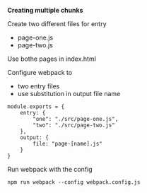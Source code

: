 **Creating multiple chunks**

Create two different files for entry 

- page-one.js
- page-two.js

Use bothe pages in index.html

Configure webpack to 

- two entry files
- use substitution in output file name



```
module.exports = {
    entry: {
        "one": "./src/page-one.js",        
        "two": "./src/page-two.js"
    },
    output: {
        file: "page-[name].js"
    }
}
```



Run webpack with the config

```
npm run webpack --config webpack.config.js
```

